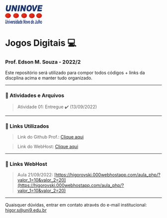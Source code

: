<img src="https://github.com/HigorRoc/ImagensUtilizadas/blob/main/logos/LogoUninove.png" width="120" height="60">

# Jogos Digitais :computer:
###  Prof. Edson M. Souza - 2022/2

Este repositório será utilizado para compor todos códigos + links da discplina acima e manter tudo organizado.

---

### :pushpin: Atividades e Arquivos
> Atividade 01: Entregue :heavy_check_mark: (13/09/2022)

---

### :pushpin: Links Utilizados
> Link do Github Prof.: [Clique aqui](https://github.com/EdsonMSouza)

> Link do WebHost: [Clique aqui](https://www.000webhost.com/)

---

### :pushpin: Links WebHost
> Aula 21/09/2022: [https://higorovski.000webhostapp.com/aula_php/?valor_1=10&valor_2=20](https://higorovski.000webhostapp.com/aula_php/?valor_1=10&valor_2=20)

---

Quaisquer dúvidas, entrar em contato através do e-mail institucional: 
higor.s@uni9.edu.br
